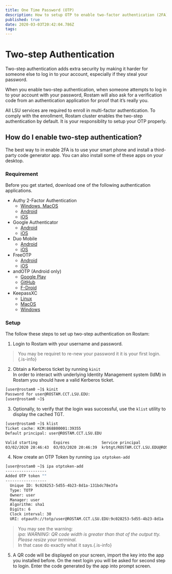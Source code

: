```yaml
---
title: One Time Password (OTP) 
description: How to setup OTP to enable two-factor authentication (2FA)
published: true
date: 2020-03-03T20:42:04.786Z
tags: 
---
```


# Two-step Authentication
Two-step authentication adds extra security by making it harder for someone else to log in to your account, especially if they steal your password.

When you enable two-step authentication, when someone attempts to log in to your account with your password, Rostam will also ask for a verification code from an authentication application for proof that it’s really you.

All LSU services are required to enroll in multi-factor authentication. To comply with the enrollment, Rostam cluster enables the two-step authentication by default. It is your responsiblity to setup your OTP properly.

## How do I enable two-step authentication?

The best way to in enable 2FA is to use your smart phone and install a third-party code generator app. You can also install some of these apps on your desktop.

### Requirement
Before you get started, download one of the following authentication applications.
- Authy 2-Factor Authentication
  - [Windows, MacOS](https://authy.com/download/)
  - [Android](https://play.google.com/store/apps/details?id=com.authy.authy)
  - [iOS](https://itunes.apple.com/us/app/authy/id494168017?mt=8)
- Google Authenticator
  - [Android](https://play.google.com/store/apps/details?id=com.google.android.apps.authenticator2)
  - [iOS](https://itunes.apple.com/us/app/google-authenticator/id388497605?mt=8)
- Duo Mobile
  - [Android](https://play.google.com/store/apps/details?id=com.duosecurity.duomobile&hl=en)
  - [iOS](https://itunes.apple.com/us/app/duo-mobile/id422663827?mt=8)
- FreeOTP
  - [Android](https://play.google.com/store/apps/details?id=org.fedorahosted.freeotp)
  - [iOS](https://itunes.apple.com/us/app/freeotp-authenticator/id872559395?mt=8)
- andOTP (Android only)
  - [Google Play](https://play.google.com/store/apps/details?id=org.shadowice.flocke.andotp)
  - [GitHub](https://github.com/andOTP/andOTP/releases)
  - [F-Droid](https://f-droid.org/en/packages/org.shadowice.flocke.andotp)
- KeepassXC
  - [Linux](https://keepassxc.org/download/#linux)
  - [MacOS](https://keepassxc.org/download/#mac)
  - [Windows](https://keepassxc.org/download/#windows)
  
### Setup
The follow these steps to set up two-step authentication on Rostam:

1. Login to Rostam with your username and password.  
> You may be requiret to re-new your password it it is your first login.{.is-info}
2. Obtain a Kerberos ticket by running `kinit`  
In order to interact with underlying Identity Management system (IdM) in Rostam you should have a valid Kerberos ticket.
```bash
[user@rostam0 ~]$ kinit 
Password for user@ROSTAM.CCT.LSU.EDU: 
[user@rostam0 ~]$
```
3. Optionally, to verify that the login was successful, use the `klist` utility to display the cached TGT.
```bash
[user@rostam0 ~]$ klist 
Ticket cache: KCM:868800001:39355
Default principal: user@ROSTAM.CCT.LSU.EDU

Valid starting       Expires              Service principal
03/02/2020 20:46:43  03/03/2020 20:46:39  krbtgt/ROSTAM.CCT.LSU.EDU@ROSTAM.CCT.LSU.EDU
```
4. Now create an OTP Token by running `ipa otptoken-add`
```bash
[user@rostam0 ~]$ ipa otptoken-add
------------------
Added OTP token ""
------------------
  Unique ID: 9c028253-5d55-4b23-8d1a-131bdc78e3fa
  Type: TOTP
  Owner: user
  Manager: user
  Algorithm: sha1
  Digits: 6
  Clock interval: 30
  URI: otpauth://totp/user@ROSTAM.CCT.LSU.EDU:9c028253-5d55-4b23-8d1a ...
```
> You may see the warning:  
_ipa: WARNING: QR code width is greater than that of the output tty. Please resize your terminal._  
In that case do exactly what it says.{.is-info}
5. A QR code will be displayed on your screen, import the key into the app you installed before. On the next login you will be asked for second step to login. Enter the code generated by the app into prompt screen.